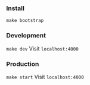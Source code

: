 ### Install
`make bootstrap`

### Development
`make dev`
Visit `localhost:4000`

### Production
`make start`
Visit `localhost:4000`
